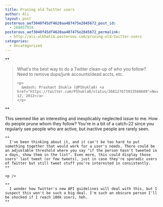 ```yaml
---
title: Pruning old Twitter users
author: Ali
layout: post
posterous_aef3040f45df4620aa487475e2845672_post_id:
  - 168457914
posterous_aef3040f45df4620aa487475e2845672_permalink:
  - http://ali-alkhatib.posterous.com/pruning-old-twitter-users
categories:
  - Uncategorized
---
```

**
  <blockquote class="twitter-tweet">
    <p>
      What's the best way to do a Twitter clean-up of who you follow? Need to remove dups/junk accounts/dead accts, etc.
    </p>
    
    <p>
      &mdash; Prashant Shukla (@PShukla8) <a href="https://twitter.com/PShukla8/status/268127673933508609">November 12, 2012</a>
    </p>
  </blockquote>
  
  <p>
    ** <p />
    This seemed like an interesting and inexplicably neglected issue to me. How do people prune whom they follow? You're in a bit of a catch-22 since you regularly see people who are active, but inactive people are rarely seen. 
    <p />
    
    **
      I've been thinking about it, and it can't be too hard to put something together that would work for a user's needs. There could be an adjustable threshold where you say "if the person hasn't tweeted in x days, show them in the list". Even more, this could display those users' last tweet (or few tweets), just in case they're sporadic users of Twitter but still tweet stuff you're interested in consistently.
    **
    
    <p />
    
    **
      I wonder how Twitter's new API guidelines will deal with this, but I suspect this won't be such a big deal. I'm such an obscure person I'll be shocked if I reach 100k users, heh.
    **
